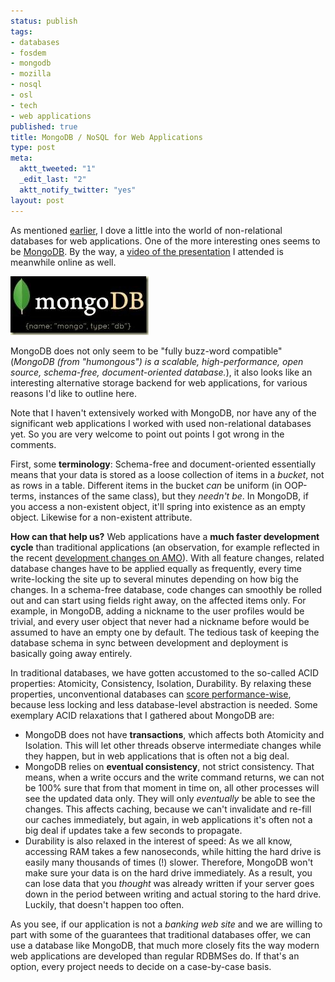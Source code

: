 ```yaml
--- 
status: publish
tags: 
- databases
- fosdem
- mongodb
- mozilla
- nosql
- osl
- tech
- web applications
published: true
title: MongoDB / NoSQL for Web Applications
type: post
meta: 
  aktt_tweeted: "1"
  _edit_last: "2"
  aktt_notify_twitter: "yes"
layout: post
---
```

As mentioned <a href="http://fredericiana.com/2010/02/10/fosdem-2010/">earlier</a>, I dove a little into the world of non-relational databases for web applications. One of the more interesting ones seems to be <a href="http://www.mongodb.org/">MongoDB</a>. By the way, a <a href="http://www.parleys.com/#st=5&id=1864">video of the presentation</a> I attended is meanwhile online as well.

<img src="/media/wp/2010/02/mongodb.jpg" alt="" title="mongoDB" width="221" height="94" class="alignnone size-full wp-image-2620" />

MongoDB does not only seem to be "fully buzz-word compatible" (<em>MongoDB (from "humongous") is a scalable, high-performance, open source, schema-free, document-oriented database.</em>), it also looks like an interesting alternative storage backend for web applications, for various reasons I'd like to outline here.

Note that I haven't extensively worked with MongoDB, nor have any of the significant web applications I worked with used non-relational databases yet. So you are very welcome to point out points I got wrong in the comments.

First, some <strong>terminology</strong>: Schema-free and document-oriented essentially means that your data is stored as a loose collection of items in a <em>bucket</em>, not as rows in a table. Different items in the bucket <em>can</em> be uniform (in OOP-terms, instances of the same class), but they <em>needn't be</em>. In MongoDB, if you access a non-existent object, it'll spring into existence as an empty object. Likewise for a non-existent attribute.

<strong>How can that help us?</strong> Web applications have a <strong>much faster development cycle</strong> than traditional applications (an observation, for example reflected in the recent <a href="http://micropipes.com/blog/2009/11/17/amo-development-changes-in-2010/">development changes on AMO</a>). With all feature changes, related database changes have to be applied equally as frequently, every time write-locking the site up to several minutes depending on how big the changes. In a schema-free database, code changes can smoothly be rolled out and can start using fields right away, on the affected items only. For example, in MongoDB, adding a nickname to the user profiles would be trivial, and every user object that never had a nickname before would be assumed to have an empty one by default. The tedious task of keeping the database schema in sync between development and deployment is basically going away entirely.

In traditional databases, we have gotten accustomed to the so-called ACID properties: Atomicity, Consistency, Isolation, Durability. By relaxing these properties, unconventional databases can <a href="http://www.mongodb.org/display/DOCS/Benchmarks">score performance-wise</a>, because less locking and less database-level abstraction is needed. Some exemplary ACID relaxations that I gathered about MongoDB are:
<ul>
	<li>MongoDB does not have <strong>transactions</strong>, which affects both Atomicity and Isolation. This will let other threads observe intermediate changes while they happen, but in web applications that is often not a big deal.</li>
	<li>MongoDB relies on <strong>eventual consistency</strong>, not strict consistency. That means, when a write occurs and the write command returns, we can not be 100% sure that from that moment in time on, all other processes will see the updated data only. They will only <em>eventually</em> be able to see the changes. This affects caching, because we can't invalidate and re-fill our caches immediately, but again, in web applications it's often not a big deal if updates take a few seconds to propagate.</li>
	<li>Durability is also relaxed in the interest of speed: As we all know, accessing RAM takes a few nanoseconds, while hitting the hard drive is easily many thousands of times (!) slower. Therefore, MongoDB won't make sure your data is on the hard drive immediately. As a result, you can lose data that you <em>thought</em> was already written if your server goes down in the period between writing and actual storing to the hard drive. Luckily, that doesn't happen too often.</li>
</ul>

As you see, if our application is not a <em>banking web site</em> and we are willing to part with some of the guarantees that traditional databases offer, we can use a database like MongoDB, that much more closely fits the way modern web applications are developed than regular RDBMSes do. If that's an option, every project needs to decide on a case-by-case basis.
